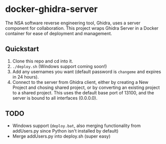 docker-ghidra-server
=====

The NSA software reverse engineering tool, Ghidra, uses a server component for collaboration. This project wraps Ghidra Server in a Docker container for ease of deployment and management.

## Quickstart

1. Clone this repo and cd into it.
2. `./deploy.sh` (Windows support coming soon!)
3. Add any usernames you want (default password is `changeme` and expires in 24 hours).
4. Connect to the server from Ghidra client, either by creating a New Project and chosing shared project, or by converting an existing project to a shared project. This uses the default base port of 13100, and the server is bound to all interfaces (0.0.0.0).

## TODO

* Windows support (`deploy.bat`, also merging functionality from addUsers.py since Python isn't installed by default)
* Merge addUsers.py into deploy.sh (super easy)
